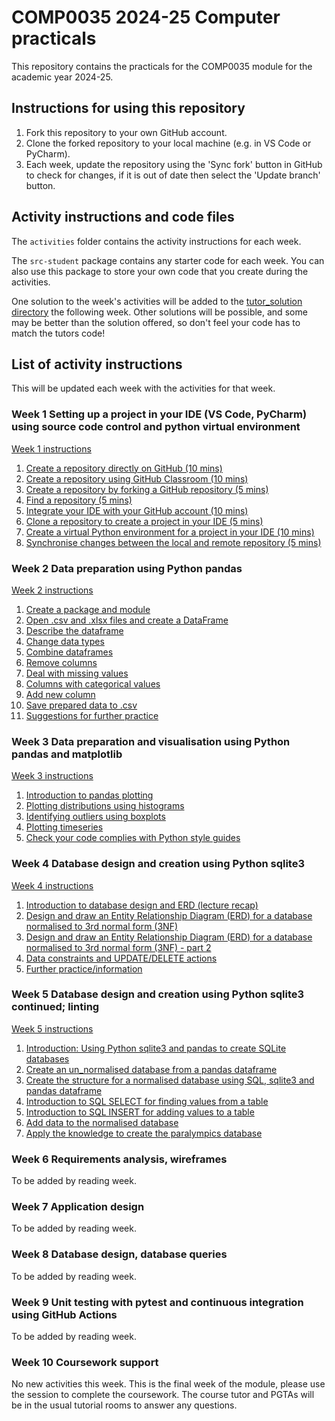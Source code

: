 # COMP0035 2024-25 Computer practicals

This repository contains the practicals for the COMP0035 module for the academic year 2024-25.

## Instructions for using this repository

1. Fork this repository to your own GitHub account.
2. Clone the forked repository to your local machine (e.g. in VS Code or PyCharm).
3. Each week, update the repository using the 'Sync fork' button in GitHub to check for changes, if it is out of date
   then select the 'Update branch' button.

## Activity instructions and code files

The `activities` folder contains the activity instructions for each week.

The `src-student` package contains any starter code for each week. You can also use this package to store your own code
that you create during the activities.

One solution to the week's activities will be added to the [tutor_solution directory](src/tutorialpkg/tutor_solution)
the following week. Other solutions will be possible, and some may be better than the solution offered, so don't feel
your code has to match the tutors code!

## List of activity instructions

This will be updated each week with the activities for that week.

### Week 1 Setting up a project in your IDE (VS Code, PyCharm) using source code control and python virtual environment
[Week 1 instructions](activities/week1/1-0-instructions.md)
1. [Create a repository directly on GitHub (10 mins)](activities/week1/1-1-create-repository-github.md)
2. [Create a repository using GitHub Classroom (10 mins)](activities/week1/1-2-create-repository-github-classroom.md)
3. [Create a repository by forking a GitHub repository (5 mins)](activities/week1/1-3-create-repository-fork.md)
4. [Find a repository (5 mins)](activities/week1/1-4-find-repository.md)
5. [Integrate your IDE with your GitHub account (10 mins)](activities/week1/1-5-integrate-IDE-github.md)
6. [Clone a repository to create a project in your IDE (5 mins)](activities/week1/1-6-clone-repository.md)
7. [Create a virtual Python environment for a project in your IDE (10 mins)](activities/week1/1-7-create-virtual-environment.md)
8. [Synchronise changes between the local and remote repository (5 mins)](activities/week1/1-8-synch-changes.md)

### Week 2 Data preparation using Python pandas
[Week 2 instructions](activities/week2/2-0-instructions.md)
1. [Create a package and module](activities/week2/2-1-python-structure.md)
2. [Open .csv and .xlsx files and create a DataFrame](activities/week2/2-2-pandas-open.md)
3. [Describe the dataframe](activities/week2/2-3-pandas-describe.md)
4. [Change data types](activities/week2/2-4-pandas-datatypes.md)
5. [Combine dataframes](activities/week2/2-5-pandas-joining-dataframes.md)
6. [Remove columns](activities/week2/2-6-pandas-removing-columns.md)
7. [Deal with missing values](activities/week2/2-7-pandas-missing-values)
8. [Columns with categorical values](activities/week2/2-8-pandas-categorical-data.md)
9. [Add new column](activities/week2/2-9-pandas-new-column.md)
10. [Save prepared data to .csv](activities/week2/2-10-save-df-to-file.md)
11. [Suggestions for further practice](activities/week2/2-11-further-practice)

### Week 3 Data preparation and visualisation using Python pandas and matplotlib
[Week 3 instructions](activities/week3/3-0-instructions.md)
1. [Introduction to pandas plotting](activities/week3/3-1-plot-overview)
2. [Plotting distributions using histograms](activities/week3/3-2-distribution)
3. [Identifying outliers using boxplots](activities/week3/3-3-outliers.md)
4. [Plotting timeseries](activities/week3/3-4-timeseries.md)
5. [Check your code complies with Python style guides](activities/week3/3-6-lint)

### Week 4 Database design and creation using Python sqlite3
[Week 4 instructions](activities/week4/4-0-instructions.md)
1. [Introduction to database design and ERD (lecture recap)](activities/week4/4-1-database-design.md)
2. [Design and draw an Entity Relationship Diagram (ERD) for a database normalised to 3rd normal form (3NF)](activities/week4/4-2-ERD.md)
3. [Design and draw an Entity Relationship Diagram (ERD) for a database normalised to 3rd normal form (3NF) - part 2](activities/week4/4-3-ERD-part2.md)
4. [Data constraints and UPDATE/DELETE actions](activities/week4/4-4-constraints.md)
5. [Further practice/information](activities/week4/4-5-further-practice.md)

### Week 5 Database design and creation using Python sqlite3 continued; linting
[Week 5 instructions](activities/week5/5-0-instructions.md)
1. [Introduction: Using Python sqlite3 and pandas to create SQLite databases](activities/week5/5-1-introduction.md)
2. [Create an un_normalised database from a pandas dataframe](activities/week5/5-2-create-studentdb-unnormalised.md)
3. [Create the structure for a normalised database using SQL, sqlite3 and pandas dataframe](activities/week5/5-3-studentdb-normalised-structure.md)
4. [Introduction to SQL SELECT for finding values from a table](activities/week5/5-4-select-query.md)
5. [Introduction to SQL INSERT for adding values to a table](activities/week5/5-5-insert-query.md)
6. [Add data to the normalised database](activities/week5/5-6-studentdb-normalised-add-data.md)
7. [Apply the knowledge to create the paralympics database](activities/week5/5-7-create-paralympics-db.md)

### Week 6 Requirements analysis, wireframes

To be added by reading week.

### Week 7 Application design

To be added by reading week.

### Week 8 Database design, database queries

To be added by reading week.

### Week 9 Unit testing with pytest and continuous integration using GitHub Actions

To be added by reading week.

### Week 10 Coursework support

No new activities this week. This is the final week of the module, please use the session to complete the coursework.
The course tutor and PGTAs will be in the usual tutorial rooms to answer any questions.